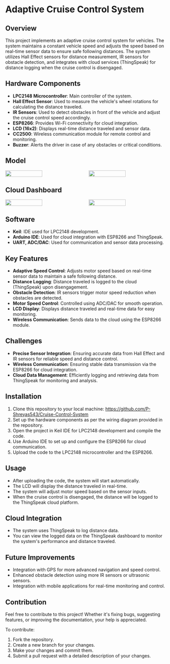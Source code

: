 # Adaptive Cruise Control System

## Overview

This project implements an adaptive cruise control system for vehicles. The system maintains a constant vehicle speed and adjusts the speed based on real-time sensor data to ensure safe following distances. The system utilizes Hall Effect sensors for distance measurement, IR sensors for obstacle detection, and integrates with cloud services (ThingSpeak) for distance logging when the cruise control is disengaged.

## Hardware Components

- **LPC2148 Microcontroller**: Main controller of the system.
- **Hall Effect Sensor**: Used to measure the vehicle's wheel rotations for calculating the distance traveled.
- **IR Sensors**: Used to detect obstacles in front of the vehicle and adjust the cruise control speed accordingly.
- **ESP8266**: Provides Wi-Fi connectivity for cloud integration.
- **LCD (16x2)**: Displays real-time distance traveled and sensor data.
- **CC2500**: Wireless communication module for remote control and monitoring.
- **Buzzer**: Alerts the driver in case of any obstacles or critical conditions.

## Model

<div style="display: flex; justify-content: space-between;">
  <img src="https://github.com/user-attachments/assets/3ebbf005-f449-4e89-b1e3-5a534347fc20" width="48%" />
  <img src="https://github.com/user-attachments/assets/3b70a224-c6e2-4cc2-a265-dec3e0570349" width="48%" />
</div>

## Cloud Dashboard

<div style="display: flex; justify-content: space-between;">
  <img src="https://github.com/user-attachments/assets/ca284875-acdc-4054-a0de-0706b814ca53" width="48%" />
  <img src="https://github.com/user-attachments/assets/fd148bae-8a61-41c3-8111-e08d49f7ead3" width="48%" />
</div>

## Software

- **Keil**: IDE used for LPC2148 development.
- **Arduino IDE**: Used for cloud integration with ESP8266 and ThingSpeak.
- **UART, ADC/DAC**: Used for communication and sensor data processing.

## Key Features

- **Adaptive Speed Control**: Adjusts motor speed based on real-time sensor data to maintain a safe following distance.
- **Distance Logging**: Distance traveled is logged to the cloud (ThingSpeak) upon disengagement.
- **Obstacle Detection**: IR sensors trigger motor speed reduction when obstacles are detected.
- **Motor Speed Control**: Controlled using ADC/DAC for smooth operation.
- **LCD Display**: Displays distance traveled and real-time data for easy monitoring.
- **Wireless Communication**: Sends data to the cloud using the ESP8266 module.

## Challenges

- **Precise Sensor Integration**: Ensuring accurate data from Hall Effect and IR sensors for reliable speed and distance control.
- **Wireless Communication**: Ensuring stable data transmission via the ESP8266 for cloud integration.
- **Cloud Data Management**: Efficiently logging and retrieving data from ThingSpeak for monitoring and analysis.

## Installation

1. Clone this repository to your local machine: https://github.com/P-Shreyas543/Cruise-Control-System
2. Set up the hardware components as per the wiring diagram provided in the repository.
3. Open the project in Keil IDE for LPC2148 development and compile the code.
4. Use Arduino IDE to set up and configure the ESP8266 for cloud communication.
5. Upload the code to the LPC2148 microcontroller and the ESP8266.

## Usage

- After uploading the code, the system will start automatically.
- The LCD will display the distance traveled in real-time.
- The system will adjust motor speed based on the sensor inputs.
- When the cruise control is disengaged, the distance will be logged to the ThingSpeak cloud platform.

## Cloud Integration

- The system uses ThingSpeak to log distance data.
- You can view the logged data on the ThingSpeak dashboard to monitor the system's performance and distance traveled.

## Future Improvements

- Integration with GPS for more advanced navigation and speed control.
- Enhanced obstacle detection using more IR sensors or ultrasonic sensors.
- Integration with mobile applications for real-time monitoring and control.

## Contribution

Feel free to contribute to this project! Whether it's fixing bugs, suggesting features, or improving the documentation, your help is appreciated.

To contribute:
1. Fork the repository.
2. Create a new branch for your changes.
3. Make your changes and commit them.
4. Submit a pull request with a detailed description of your changes.

